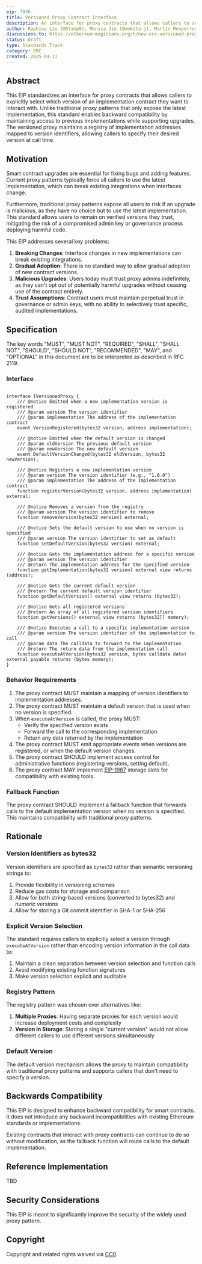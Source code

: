 ```yaml
---
eip: 7936
title: Versioned Proxy Contract Interface
description: An interface for proxy contracts that allows callers to select implementation versions
author: Raphina Liu (@Stamp9), Monica Jin (@mokita-j), Martin Monperrus (@monperrus)
discussions-to: https://ethereum-magicians.org/t/new-erc-versioned-proxy-contract-interface/23743
status: Draft
type: Standards Track
category: ERC
created: 2025-04-17
---
```


## Abstract

This EIP standardizes an interface for proxy contracts that allows callers to explicitly select which version of an implementation contract they want to interact with. Unlike traditional proxy patterns that only expose the latest implementation, this standard enables backward compatibility by maintaining access to previous implementations while supporting upgrades. The versioned proxy maintains a registry of implementation addresses mapped to version identifiers, allowing callers to specify their desired version at call time.

## Motivation

Smart contract upgrades are essential for fixing bugs and adding features. Current proxy patterns typically force all callers to use the latest implementation, which can break existing integrations when interfaces change.

Furthermore, traditional proxy patterns expose all users to risk if an upgrade is malicious, as they have no choice but to use the latest implementation. This standard allows users to remain on verified versions they trust, mitigating the risk of a compromised admin key or governance process deploying harmful code.

This EIP addresses several key problems:

1. **Breaking Changes**: Interface changes in new implementations can break existing integrations.
2. **Gradual Adoption**: There is no standard way to allow gradual adoption of new contract versions.
3. **Malicious Upgrades**: Users today must trust proxy admins indefinitely, as they can't opt out of potentially harmful upgrades without ceasing use of the contract entirely.
4. **Trust Assumptions**: Contract users must maintain perpetual trust in governance or admin keys, with no ability to selectively trust specific, audited implementations.

## Specification

The key words "MUST", "MUST NOT", "REQUIRED", "SHALL", "SHALL NOT", "SHOULD", "SHOULD NOT", "RECOMMENDED", "MAY", and "OPTIONAL" in this document are to be interpreted as described in RFC 2119.

### Interface

```solidity

interface IVersionedProxy {
    /// @notice Emitted when a new implementation version is registered
    /// @param version The version identifier
    /// @param implementation The address of the implementation contract
    event VersionRegistered(bytes32 version, address implementation);
        
    /// @notice Emitted when the default version is changed
    /// @param oldVersion The previous default version
    /// @param newVersion The new default version
    event DefaultVersionChanged(bytes32 oldVersion, bytes32 newVersion);
    
    /// @notice Registers a new implementation version
    /// @param version The version identifier (e.g., "1.0.0")
    /// @param implementation The address of the implementation contract
    function registerVersion(bytes32 version, address implementation) external;
    
    /// @notice Removes a version from the registry
    /// @param version The version identifier to remove
    function removeVersion(bytes32 version) external;
    
    /// @notice Sets the default version to use when no version is specified
    /// @param version The version identifier to set as default
    function setDefaultVersion(bytes32 version) external;
    
    /// @notice Gets the implementation address for a specific version
    /// @param version The version identifier
    /// @return The implementation address for the specified version
    function getImplementation(bytes32 version) external view returns (address);
    
    /// @notice Gets the current default version
    /// @return The current default version identifier
    function getDefaultVersion() external view returns (bytes32);
    
    /// @notice Gets all registered versions
    /// @return An array of all registered version identifiers
    function getVersions() external view returns (bytes32[] memory);
    
    /// @notice Executes a call to a specific implementation version
    /// @param version The version identifier of the implementation to call
    /// @param data The calldata to forward to the implementation
    /// @return The return data from the implementation call
    function executeAtVersion(bytes32 version, bytes calldata data) external payable returns (bytes memory);
}
```

### Behavior Requirements

1. The proxy contract MUST maintain a mapping of version identifiers to implementation addresses.
2. The proxy contract MUST maintain a default version that is used when no version is specified.
3. When `executeAtVersion` is called, the proxy MUST:
   - Verify the specified version exists
   - Forward the call to the corresponding implementation
   - Return any data returned by the implementation
4. The proxy contract MUST emit appropriate events when versions are registered, or when the default version changes.
5. The proxy contract SHOULD implement access control for administrative functions (registering versions, setting default).
6. The proxy contract MAY implement [EIP-1967](./eip-1967.md) storage slots for compatibility with existing tools.

### Fallback Function

The proxy contract SHOULD implement a fallback function that forwards calls to the default implementation version when no version is specified. This maintains compatibility with traditional proxy patterns.

## Rationale

### Version Identifiers as bytes32

Version identifiers are specified as `bytes32` rather than semantic versioning strings to:
1. Provide flexibility in versioning schemes
2. Reduce gas costs for storage and comparison
3. Allow for both string-based versions (converted to bytes32) and numeric versions
4. Allow for storing a Git commit identifier in SHA-1 or SHA-256

### Explicit Version Selection

The standard requires callers to explicitly select a version through `executeAtVersion` rather than encoding version information in the call data to:
1. Maintain a clean separation between version selection and function calls
2. Avoid modifying existing function signatures
3. Make version selection explicit and auditable

### Registry Pattern

The registry pattern was chosen over alternatives like:
1. **Multiple Proxies**: Having separate proxies for each version would increase deployment costs and complexity
2. **Version in Storage**: Storing a single "current version" would not allow different callers to use different versions simultaneously

### Default Version

The default version mechanism allows the proxy to maintain compatibility with traditional proxy patterns and supports callers that don't need to specify a version.

## Backwards Compatibility

This EIP is designed to enhance backward compatibility for smart contracts. It does not introduce any backward incompatibilities with existing Ethereum standards or implementations.

Existing contracts that interact with proxy contracts can continue to do so without modification, as the fallback function will route calls to the default implementation.

## Reference Implementation

TBD

## Security Considerations

This EIP is meant to significantly improve the security of the widely used proxy pattern.

## Copyright

Copyright and related rights waived via [CC0](../LICENSE.md).
